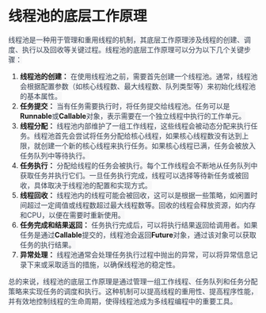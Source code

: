 # 线程池的底层工作原理

<font style="color:rgb(55, 65, 81);background-color:rgb(247, 247, 248);">线程池是一种用于管理和重用线程的机制，其底层工作原理涉及线程的创建、调度、执行以及回收等关键过程。线程池的底层工作原理可以分为以下几个关键步骤：</font>

1. **<font style="background-color:rgb(247, 247, 248);">线程池的创建：</font>**<font style="color:rgb(55, 65, 81);background-color:rgb(247, 247, 248);"> 在使用线程池之前，需要首先创建一个线程池。通常，线程池会根据配置参数（如核心线程数、最大线程数、队列类型等）来初始化线程池的基本属性。</font>
2. **<font style="background-color:rgb(247, 247, 248);">任务提交：</font>**<font style="color:rgb(55, 65, 81);background-color:rgb(247, 247, 248);"> 当有任务需要执行时，将任务提交给线程池。任务可以是</font>**<font style="background-color:rgb(247, 247, 248);">Runnable</font>**<font style="color:rgb(55, 65, 81);background-color:rgb(247, 247, 248);">或</font>**<font style="background-color:rgb(247, 247, 248);">Callable</font>**<font style="color:rgb(55, 65, 81);background-color:rgb(247, 247, 248);">对象，表示需要在一个独立线程中执行的工作单元。</font>
3. **<font style="background-color:rgb(247, 247, 248);">线程分配：</font>**<font style="color:rgb(55, 65, 81);background-color:rgb(247, 247, 248);"> 线程池内部维护了一组工作线程，这些线程会被动态分配来执行任务。线程池首先会尝试将任务分配给核心线程，如果核心线程数没有达到上限，就创建一个新的核心线程来执行任务。如果核心线程已满，任务会被放入任务队列中等待执行。</font>
4. **<font style="background-color:rgb(247, 247, 248);">任务执行：</font>**<font style="color:rgb(55, 65, 81);background-color:rgb(247, 247, 248);"> 分配给线程的任务会被执行。每个工作线程会不断地从任务队列中获取任务并执行它们。一旦任务执行完成，线程可以选择等待新任务或被回收，具体取决于线程池的配置和实现方式。</font>
5. **<font style="background-color:rgb(247, 247, 248);">线程回收：</font>**<font style="color:rgb(55, 65, 81);background-color:rgb(247, 247, 248);"> 线程池内的线程可能会被回收，这可以是根据一些策略，如闲置时间超过一定阈值或线程数超过最大线程数等。回收的线程会释放资源，如内存和CPU，以便在需要时重新使用。</font>
6. **<font style="background-color:rgb(247, 247, 248);">任务完成和结果返回：</font>**<font style="color:rgb(55, 65, 81);background-color:rgb(247, 247, 248);"> 任务执行完成后，可以将执行结果返回给调用者。如果任务是通过</font>**<font style="background-color:rgb(247, 247, 248);">Callable</font>**<font style="color:rgb(55, 65, 81);background-color:rgb(247, 247, 248);">提交的，线程池会返回</font>**<font style="background-color:rgb(247, 247, 248);">Future</font>**<font style="color:rgb(55, 65, 81);background-color:rgb(247, 247, 248);">对象，通过该对象可以获取任务的执行结果。</font>
7. **<font style="background-color:rgb(247, 247, 248);">异常处理：</font>**<font style="color:rgb(55, 65, 81);background-color:rgb(247, 247, 248);"> 线程池通常会处理任务执行过程中抛出的异常，可以将异常信息记录下来或采取适当的措施，以确保线程池的稳定性。</font>

<font style="color:rgb(55, 65, 81);background-color:rgb(247, 247, 248);">总的来说，线程池的底层工作原理是通过管理一组工作线程、任务队列和任务分配策略来实现任务的调度和执行。这种机制可以提高线程的重用性、提高程序性能，并有效地控制线程的生命周期，使得线程池成为多线程编程中的重要工具。</font>
